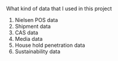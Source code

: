 What kind of data that I used in this project

1. Nielsen POS data
2. Shipment data
3. CAS data
4. Media data
5. House hold penetration data
6. Sustainability data